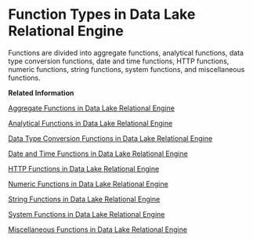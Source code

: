 <!-- loio8d55797a1e61402d94ecf0ed41ef689f -->

# Function Types in Data Lake Relational Engine

Functions are divided into aggregate functions, analytical functions, data type conversion functions, date and time functions, HTTP functions, numeric functions, string functions, system functions, and miscellaneous functions.

**Related Information**  


[Aggregate Functions in Data Lake Relational Engine](aggregate-functions-in-data-lake-relational-engine-a526f10.md "Aggregate functions summarize data over a group of rows from the database. The groups are formed using the GROUP BY clause of the SELECT statement.")

[Analytical Functions in Data Lake Relational Engine](analytical-functions-in-data-lake-relational-engine-a52773a.md "Analytical functions include simple aggregates, window functions, and numeric functions.")

[Data Type Conversion Functions in Data Lake Relational Engine](data-type-conversion-functions-in-data-lake-relational-engine-a52a835.md "Data type conversion functions convert arguments from one data type to another.")

[Date and Time Functions in Data Lake Relational Engine](date-and-time-functions-in-data-lake-relational-engine-a52b07b.md "Date and time functions perform conversion, extraction, or manipulation operations on date and time data types and can return date and time information.")

[HTTP Functions in Data Lake Relational Engine](http-functions-in-data-lake-relational-engine-a52c0f1.md "HTTP functions encode and decode a string for use in HTML.")

[Numeric Functions in Data Lake Relational Engine](numeric-functions-in-data-lake-relational-engine-a52c9b6.md "Numeric functions perform mathematical operations on numerical data types or return numeric information.")

[String Functions in Data Lake Relational Engine](string-functions-in-data-lake-relational-engine-a52d1d9.md "String functions perform conversion, extraction, or manipulation operations on strings, or return information about strings.")

[System Functions in Data Lake Relational Engine](040-system-information/system-functions-in-data-lake-relational-engine-a52da06.md "System functions return system information.")

[Miscellaneous Functions in Data Lake Relational Engine](miscellaneous-functions-in-data-lake-relational-engine-a5313f0.md "Miscellaneous functions perform operations on arithmetic, string, or date/time expressions, including the return values of other functions.")

